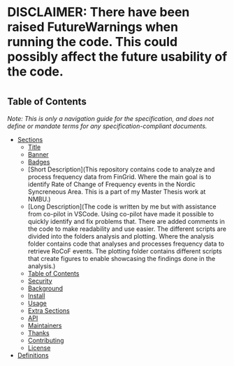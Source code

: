 # 
#
# 
#
# 
#
#
#
#
#
#
#
# DISCLAIMER: There have been raised FutureWarnings when running the code. This could possibly affect the future usability of the code.
#


## Table of Contents

_Note: This is only a navigation guide for the specification, and does not define or mandate terms for any specification-compliant documents._

- [Sections](#sections)
  - [Title](#Exploring-Rate-of-Change-of-Frequency-RoCoF-events-in-the-Nordic-Syncrenous-Area)
  - [Banner](#banner)
  - [Badges](#badges)
  - [Short Description](This repository contains code to analyze and process frequency data from FinGrid. Where the main goal is to identify Rate of Change of Frequency events in the Nordic Syncreneous Area. This is a part of my Master Thesis work at NMBU.)
  - [Long Description](The code is written by me but with assistance from co-pilot in VSCode. Using co-pilot have made it possible to quickly identify and fix problems that. There are added comments in the code to make readability and use easier. The different scripts are divided into the folders analysis and plotting. Where the analysis folder contains code that analyses and processes frequency data to retrieve RoCoF events. The plotting folder contains different scripts that create figures to enable showcasing the findings done in the analysis.)
  - [Table of Contents](#table-of-contents-1)
  - [Security](#security)
  - [Background](#background)
  - [Install](#install)
  - [Usage](#usage)
  - [Extra Sections](#extra-sections)
  - [API](#api)
  - [Maintainers](#maintainers)
  - [Thanks](#thanks)
  - [Contributing](#contributing)
  - [License](#license)
- [Definitions](#definitions)
